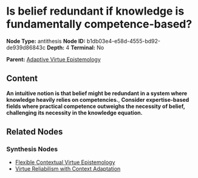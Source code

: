 # Is belief redundant if knowledge is fundamentally competence-based?

**Node Type:** antithesis
**Node ID:** b1db03e4-e58d-4555-bd92-de939d86843c
**Depth:** 4
**Terminal:** No

**Parent:** [Adaptive Virtue Epistemology](adaptive-virtue-epistemology-synthesis-bd25f0cb-441a-4638-9f12-84d233d9e12e.md)

## Content

**An intuitive notion is that belief might be redundant in a system where knowledge heavily relies on competencies.**, **Consider expertise-based fields where practical competence outweighs the necessity of belief, challenging its necessity in the knowledge equation.**

## Related Nodes

### Synthesis Nodes

- [Flexible Contextual Virtue Epistemology](flexible-contextual-virtue-epistemology-synthesis-314d2e55-f404-4009-85e0-698eef4702ac.md)
- [Virtue Reliabilism with Context Adaptation](virtue-reliabilism-with-context-adaptation-synthesis-e42559f6-c09f-4d25-9fb1-980bb29bc48e.md)
